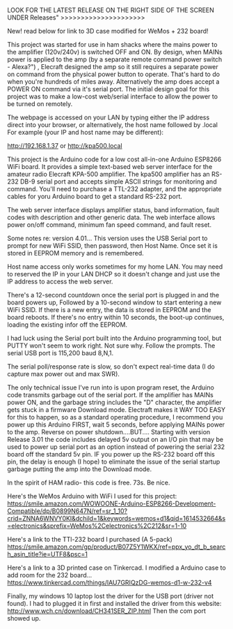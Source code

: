  LOOK FOR THE LATEST RELEASE ON THE RIGHT SIDE OF THE SCREEN UNDER 
Releases" >>>>>>>>>>>>>>>>>>>>> 
 
 New! read below for link to 3D case modified for WeMos + 232 board!

This project was started for use in ham shacks where the mains power to the amplifier (120v/240v) is switched OFF and ON. By design, when MAINs power is applied to the amp (by a separate remote command power switch - Alexa?") , Elecraft designed the amp so it still requires a separate power on command from the physical power button to operate. That's hard to do when you're hundreds of miles away. Alternatively the amp does accept a POWER ON command via it's serial port. The initial design goal for this project was  to make a low-cost web/serial interface to allow the power to be turned on remotely.

The webpage is accessed on your LAN by typing either the IP address direct into your browser, or alternatively, the host name followed by .local   
For example (your IP and host name may be different):

http://192.168.1.37
or 
http://kpa500.local 

This project is the Arduino code for a low cost all-in-one Arduino ESP8266 WiFi board. It provides a simple text-based web server interface for the amateur radio Elecraft KPA-500 amplifier. The kpa500  amplifier has an RS-232 DB-9 serial port and accepts simple ASCII strings for monitoring and command. You'll need to purchase a TTL-232 adapter, and the appropriate cables for yoru Arduino board to get a standard RS-232 port.

The web server interface displays amplifier status, band information, fault codes with description and other generic data. The web interface allows power on/off command, minimum fan speed command, and fault reset.

Some notes re: version 4.01...
This version uses the USB Serial port to prompt for new WiFi SSID, then password, then Host Name. Once set it is stored in EEPROM memory and is remembered.

Host name access only works sometimes for my home LAN. You may need to reserved the IP in your LAN DHCP so it doesn't change
and just use the IP address to access the web server.

There's a 12-second countdown once the serial port is plugged in and the board powers up, 
Followed by a  10-second window to start entering a new WiFi SSID. 
If there is a new entry, the data is stored in EEPROM and the board reboots.
If there's no entry within 10 seconds, the boot-up continues, loading the existing infor off the EEPROM.

I had luck using the Serial port built into the Arduino programming tool, but PUTTY won't seem to work right. Not sure why.
Follow the prompts. The serial USB port is 115,200 baud 8,N,1.

The serial poll/response rate is slow, so don't expect real-time data (I do capture max power out and max SWR).

The only technical issue I've run into is upon program reset, the Arduino code transmits garbage out of the serial port. If the amplifier has MAINs power ON, and the garbage string includes the "D" character, the amplifier gets stuck in a firmware Download mode. Electraft makes it WAY TOO EASY for this to happen, so as a standard operating procedure, I recommend you power up this Arduino FIRST, wait 5 seconds, before applying MAINs power to the amp. Reverse on power shutdown....BUT....
Starting with version Release 3.01 the code includes delayed 5v output on an I/O pin that may be used to power up serial port as an option instead of powering the serial 232 board off the standard 5v pin. IF you power up the RS-232 board off this pin, the delay is enough (I hope) to eliminate the issue of the serial startup garbage putting the amp into the Download mode. 

In the spirit of HAM radio- this code is free. 73s. Be nice.

Here's the WeMos Arduino with WiFi I used for this project:
https://smile.amazon.com/WOWOONE-Arduino-ESP8266-Development-Compatible/dp/B0899N647N/ref=sr_1_10?crid=ZNNA6WNVY0KI&dchild=1&keywords=wemos+d1&qid=1614532664&s=electronics&sprefix=WeMos%2Celectronics%2C212&sr=1-10

Here's a link to the TTl-232 board I purchased (A 5-pack) 
https://smile.amazon.com/gp/product/B07Z5Y1WKX/ref=ppx_yo_dt_b_search_asin_title?ie=UTF8&psc=1

Here's a link to a 3D printed case on Tinkercad. I modified a Arduino case to add room for the 232 board... https://www.tinkercad.com/things/lAU7GRIQzDG-wemos-d1-w-232-v4

Finally, my windows 10 laptop lost the driver for the USB port (driver not found). I had to plugged it in first and installed the driver from this website:
http://www.wch.cn/download/CH341SER_ZIP.html
Then the com port showed up.

